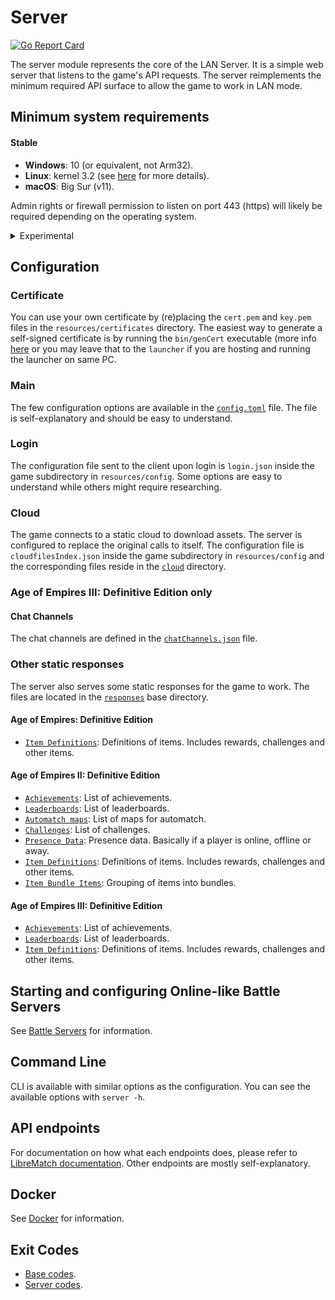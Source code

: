 # Server

[![Go Report Card](https://goreportcard.com/badge/github.com/luskaner/ageLANServer/server)](https://goreportcard.com/report/github.com/luskaner/ageLANServer/server)

The server module represents the core of the LAN Server. It is a simple web server that listens to the game's
API requests. The server reimplements the minimum required API surface to allow the game to work in LAN mode.

## Minimum system requirements

#### Stable

- **Windows**: 10 (or equivalent, not Arm32).
- **Linux**: kernel 3.2 (see [here](https://go.dev/wiki/Linux) for more details).
- **macOS**: Big Sur (v11).

Admin rights or firewall permission to listen on port 443 (https) will likely be required depending on the operating
system.

<details>
<summary>Experimental</summary>

- BSD-based (OpenBSD, DragonFly BSD, FreeBSD and NetBSD).
- Solaris-based (Solaris and Illumos).
- AIX.

Note: For the full list see [minimum requirements for Go](https://go.dev/wiki/MinimumRequirements) 1.24.

</details>

## Configuration

### Certificate

You can use your own certificate by (re)placing the `cert.pem` and `key.pem` files in the `resources/certificates`
directory.
The easiest way to generate a self-signed certificate is by running the ``bin/genCert`` executable (more
info [here](../server-genCert) or you may leave
that to
the ```launcher``` if you are hosting and running the launcher on same PC.

### Main

The few configuration options are available in the [`config.toml`](resources/config/config.toml) file. The file is
self-explanatory and should be easy to understand.

### Login

The configuration file sent to the client upon login is `login.json` inside the game subdirectory in `resources/config`.
Some options
are
easy to understand while others might require researching.

### Cloud

The game connects to a static cloud to download assets. The server is configured to replace the original calls to
itself. The configuration file is `cloudfilesIndex.json` inside the game subdirectory in `resources/config` and the
corresponding
files reside in the [`cloud`](resources/responses/cloud) directory.

### Age of Empires III: Definitive Edition only

#### Chat Channels

The chat channels are defined in the [`chatChannels.json`](resources/config/age3/chatChannels.json) file.

### Other static responses

The server also serves some static responses for the game to work. The files are located in
the [`responses`](resources/responses) base directory.

#### Age of Empires: Definitive Edition

- [`Item Definitions`](resources/responses/age1/itemDefinitions.json): Definitions of items. Includes rewards,
  challenges and
  other items.

#### Age of Empires II: Definitive Edition

- [`Achievements`](resources/responses/age2/achievements.json): List of achievements.
- [`Leaderboards`](resources/responses/age2/leaderboards.json): List of leaderboards.
- [`Automatch maps`](resources/responses/age2/automatchMaps.json): List of maps for automatch.
- [`Challenges`](resources/responses/age2/challenges.json): List of challenges.
- [`Presence Data`](resources/responses/age2/presenceData.json): Presence data. Basically if a player is online, offline
  or
  away.
- [`Item Definitions`](resources/responses/age2/itemDefinitions.json): Definitions of items. Includes rewards,
  challenges and
  other items.
- [`Item Bundle Items`](resources/responses/age2/itemBundleItems.json): Grouping of items into bundles.

#### Age of Empires III: Definitive Edition

- [`Achievements`](resources/responses/age3/achievements.json): List of achievements.
- [`Leaderboards`](resources/responses/age3/leaderboards.json): List of leaderboards.
- [`Item Definitions`](resources/responses/age3/itemDefinitions.json): Definitions of items. Includes rewards,
  challenges and
  other items.

## Starting and configuring Online-like Battle Servers

See [Battle Servers](./BattleServers.md) for information.

## Command Line

CLI is available with similar options as the configuration. You can see the available options with
`server -h`.

## API endpoints

For documentation on how what each endpoints does, please refer
to [LibreMatch documentation](https://wiki.librematch.org/rlink/game/start). Other endpoints are mostly
self-explanatory.

## Docker

See [Docker](../server-docker) for information.

## Exit Codes

* [Base codes](../common/errors.go).
* [Server codes](internal/errors.go).
